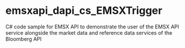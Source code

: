 # emsxapi_dapi_cs_EMSXTrigger
C# code sample for EMSX API to demonstrate the user of the EMSX API service alongside the market data 
and reference data services of the Bloomberg API
